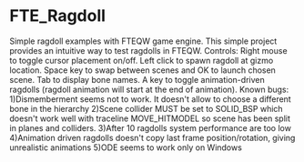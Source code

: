 # FTE_Ragdoll
Simple ragdoll examples with FTEQW game engine. This simple project provides an intuitive way to test ragdolls in FTEQW.
Controls:
Right mouse to toggle cursor placement on/off. Left click to spawn ragdoll at gizmo location.
Space key to swap between scenes and OK to launch chosen scene.
Tab to display bone names.
A key to toggle animation-driven ragdolls (ragdoll animation will start at the end of animation).
Known bugs:
1)Dismemberment seems not to work. It doesn't allow to choose a different bone in the hierarchy
2)Scene collider MUST be set to SOLID_BSP which doesn't work well with traceline MOVE_HITMODEL so scene has been split in planes and colliders.
3)After 10 ragdolls system performance are too low
4)Animation driven ragdolls doesn't copy last frame position/rotation, giving unrealistic animations
5)ODE seems to work only on Windows